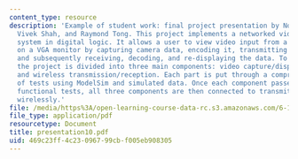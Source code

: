 ```yaml
---
content_type: resource
description: 'Example of student work: final project presentation by Noel Campbell,
  Vivek Shah, and Raymond Tong. This project implements a networked video surveillance
  system in digital logic. It allows a user to view video input from a remote camera
  on a VGA monitor by capturing camera data, encoding it, transmitting it wirelessly,
  and subsequently receiving, decoding, and re-displaying the data. To test the system,
  the project is divided into three main components: video capture/display, data encoding/decoding,
  and wireless transmission/reception. Each part is put through a comprehensive series
  of tests using ModelSim and simulated data. Once each component passes design and
  functional tests, all three components are then connected to transmit video data
  wirelessly.'
file: /media/https%3A/open-learning-course-data-rc.s3.amazonaws.com/6-111-introductory-digital-systems-laboratory-spring-2006/469c23ff4c23096799cbf005eb908305_presentation10.pdf
file_type: application/pdf
resourcetype: Document
title: presentation10.pdf
uid: 469c23ff-4c23-0967-99cb-f005eb908305
---
```

